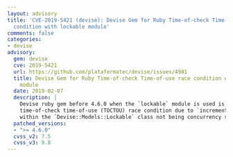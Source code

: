 ```yaml
---
layout: advisory
title: 'CVE-2019-5421 (devise): Devise Gem for Ruby Time-of-check Time-of-use race
  condition with lockable module'
comments: false
categories:
- devise
advisory:
  gem: devise
  cve: 2019-5421
  url: https://github.com/plataformatec/devise/issues/4981
  title: Devise Gem for Ruby Time-of-check Time-of-use race condition with lockable
    module
  date: 2019-02-07
  description: |
    Devise ruby gem before 4.6.0 when the `lockable` module is used is vulnerable to a
    time-of-check time-of-use (TOCTOU) race condition due to `increment_failed_attempts`
    within the `Devise::Models::Lockable` class not being concurrency safe.
  patched_versions:
  - ">= 4.6.0"
  cvss_v2: 7.5
  cvss_v3: 9.8
---
```

